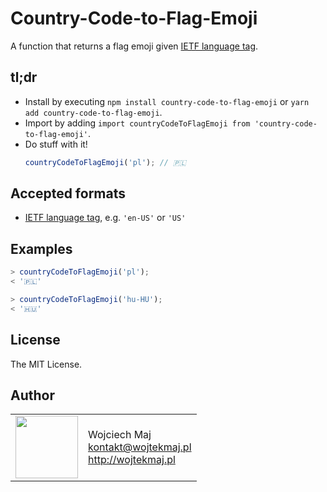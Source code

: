 # Country-Code-to-Flag-Emoji
A function that returns a flag emoji given [IETF language tag].

## tl;dr
* Install by executing `npm install country-code-to-flag-emoji` or `yarn add country-code-to-flag-emoji`.
* Import by adding `import countryCodeToFlagEmoji from 'country-code-to-flag-emoji'`.
* Do stuff with it!
    ```js
    countryCodeToFlagEmoji('pl'); // 🇵🇱
    ```

## Accepted formats
* [IETF language tag], e.g. `'en-US'` or `'US'`

## Examples

```js
> countryCodeToFlagEmoji('pl');
< '🇵🇱'

> countryCodeToFlagEmoji('hu-HU');
< '🇭🇺'
```

## License

The MIT License.

## Author

<table>
  <tr>
    <td>
      <img src="https://github.com/wojtekmaj.png?s=100" width="100">
    </td>
    <td>
      Wojciech Maj<br />
      <a href="mailto:kontakt@wojtekmaj.pl">kontakt@wojtekmaj.pl</a><br />
      <a href="http://wojtekmaj.pl">http://wojtekmaj.pl</a>
    </td>
  </tr>
</table>

[IETF language tag]: https://en.wikipedia.org/wiki/IETF_language_tag
